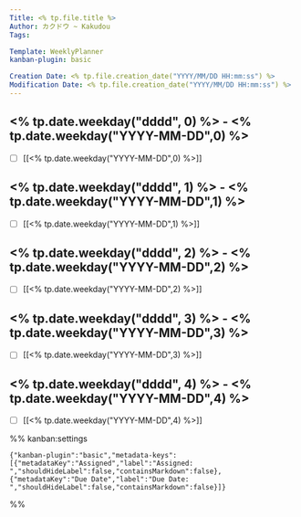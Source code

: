 ```yaml
---
Title: <% tp.file.title %>
Author: カクドウ ~ Kakudou
Tags: 

Template: WeeklyPlanner
kanban-plugin: basic

Creation Date: <% tp.file.creation_date("YYYY/MM/DD HH:mm:ss") %>
Modification Date: <% tp.file.creation_date("YYYY/MM/DD HH:mm:ss") %>
---
```


## <% tp.date.weekday("dddd", 0) %> - <% tp.date.weekday("YYYY-MM-DD",0) %>

- [ ] [[<% tp.date.weekday("YYYY-MM-DD",0) %>]]


## <% tp.date.weekday("dddd", 1) %> - <% tp.date.weekday("YYYY-MM-DD",1) %>

- [ ] [[<% tp.date.weekday("YYYY-MM-DD",1) %>]]


## <% tp.date.weekday("dddd", 2) %> - <% tp.date.weekday("YYYY-MM-DD",2) %>

- [ ] [[<% tp.date.weekday("YYYY-MM-DD",2) %>]]


## <% tp.date.weekday("dddd", 3) %> - <% tp.date.weekday("YYYY-MM-DD",3) %>

- [ ] [[<% tp.date.weekday("YYYY-MM-DD",3) %>]]


## <% tp.date.weekday("dddd", 4) %> - <% tp.date.weekday("YYYY-MM-DD",4) %>

- [ ] [[<% tp.date.weekday("YYYY-MM-DD",4) %>]]




%% kanban:settings
```
{"kanban-plugin":"basic","metadata-keys":[{"metadataKey":"Assigned","label":"Assigned: ","shouldHideLabel":false,"containsMarkdown":false},{"metadataKey":"Due Date","label":"Due Date: ","shouldHideLabel":false,"containsMarkdown":false}]}
```
%%
